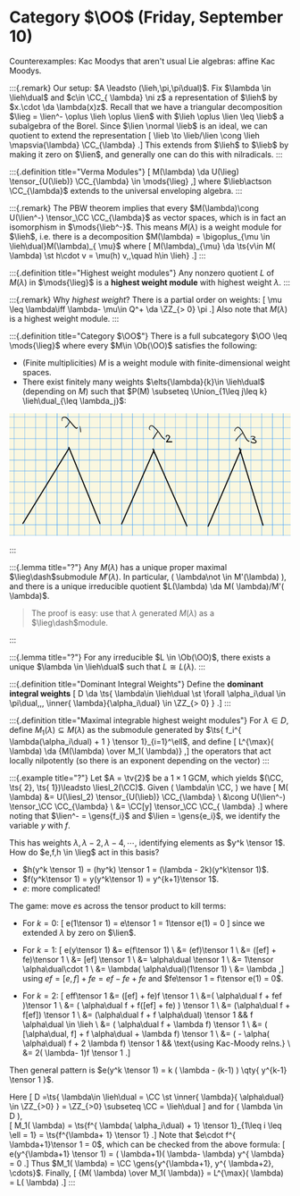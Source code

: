 # Category $\OO$ (Friday, September 10)

Counterexamples: Kac Moodys that aren't usual Lie algebras: affine Kac Moodys.

:::{.remark}
Our setup: $A \leadsto (\lieh,\pi,\pi\dual)$.
Fix $\lambda \in \lieh\dual$ and $c\in \CC_{ \lambda} \ni z$ a representation of $\lieh$ by $x.\cdot \da \lambda(x)z$.
Recall that we have a triangular decomposition $\lieg = \lien^- \oplus \lieh \oplus \lien$ with $\lieh \oplus \lien \leq \lieb$ a subalgebra of the Borel.
Since $\lien \normal \lieb$ is an ideal, we can quotient to extend the representation 
\[
\lieb \to \lieb/\lien \cong \lieh \mapsvia{\lambda} \CC_{\lambda}
.\]
This extends from $\lieh$ to $\lieb$ by making it zero on $\lien$, and generally one can do this with nilradicals.
:::

:::{.definition title="Verma Modules"}
\[
M(\lambda) \da U(\lieg) \tensor_{U(\lieb)} \CC_{\lambda} \in \mods{\lieg}
,\]
where $\lieb\actson \CC_{\lambda}$ extends to the universal enveloping algebra.
:::

:::{.remark}
The PBW theorem implies that every $M(\lambda)\cong U(\lien^-) \tensor_\CC \CC_{\lambda}$ as vector spaces, which is in fact an isomorphism in $\mods{\lieb^-}$.
This means $M( \lambda)$ is a weight module for $\lieh$, i.e. there is a decomposition $M(\lambda) = \bigoplus_{\mu \in \lieh\dual}M(\lambda)_{ \mu}$ where
\[
M(\lambda)_{\mu} \da \ts{v\in M( \lambda) \st h\cdot v = \mu(h) v,\,\quad h\in \lieh}
.\]
:::

:::{.definition title="Highest weight modules"}
Any nonzero quotient $L$ of $M(\lambda)$ in $\mods{\lieg}$ is a **highest weight module** with highest weight $\lambda$.
:::

:::{.remark}
Why *highest weight*?
There is a partial order on weights: 
\[
\mu \leq \lambda\iff \lambda- \mu\in Q^+ \da \ZZ_{> 0} \pi
.\]
Also note that $M( \lambda)$ is a highest weight module.
:::

:::{.definition title="Category $\OO$"}
There is a full subcategory $\OO \leq \mods{\lieg}$ where every $M\in \Ob(\OO)$ satisfies the following:

- (Finite multiplicities) $M$ is a weight module with finite-dimensional weight spaces.
- There exist finitely many weights $\elts{\lambda}{k}\in \lieh\dual$ (depending on $M$) such that $P(M) \subseteq \Union_{1\leq j\leq k} \lieh\dual_{\leq \lambda_j}$:

<!-- Xournal file: /home/zack/SparkleShare/github.com/Notes/Class_Notes/2021/Fall/FlagVarieties/sections/figures/2021-09-10_14-07.xoj -->

![](figures/2021-09-10_14-08-34.png)

:::

:::{.lemma title="?"}
Any $M(\lambda)$ has a unique proper maximal $\lieg\dash$submodule $M'(\lambda)$.
In particular, \( \lambda\not \in M'(\lambda) \), and there is a unique irreducible quotient $L(\lambda) \da M( \lambda)/M'( \lambda)$.

> The proof is easy: use that $\lambda$ generated $M(\lambda)$ as a $\lieg\dash$module.

:::

:::{.lemma title="?"}
For any irreducible $L \in \Ob(\OO)$, there exists a unique $\lambda \in \lieh\dual$ such that $L \cong L(\lambda)$.
:::

:::{.definition title="Dominant Integral Weights"}
Define the **dominant integral weights**
\[
D \da \ts{ \lambda\in \lieh\dual \st \forall \alpha_i\dual \in \pi\dual,\,\, \inner{ \lambda}{\alpha_i\dual} \in \ZZ_{> 0} }
.\]
:::

:::{.definition title="Maximal integrable highest weight modules"}
For $\lambda \in D$, define $M_1(\lambda) \subseteq M( \lambda)$ as the submodule generated by $\ts{ f_i^{ \lambda(\alpha_i\dual) + 1 } \tensor 1}_{i=1}^\ell$, and define
\[
L^{\max}( \lambda) \da {M(\lambda) \over M_1( \lambda)}
,\]
the operators that act locally nilpotently (so there is an exponent depending on the vector)
:::

:::{.example title="?"}
Let $A = \tv{2}$ be a $1\times 1$ GCM, which yields $(\CC, \ts{ 2}, \ts{ 1})\leadsto \liesl_2(\CC)$.
Given \( \lambda\in \CC, \) we have 
\[ 
M( \lambda) 
&= U(\liesl_2) \tensor_{U(\lieb)} \CC_{\lambda} \\
&\cong U(\lien^-) \tensor_\CC \CC_{\lambda} \\
&= \CC[y] \tensor_\CC \CC_{ \lambda}
.\]
where noting that $\lien^- = \gens{f_i}$ and $\lien = \gens{e_i}$, we identify the variable $y$ with $f$.

This has weights $\lambda, \lambda-2, \lambda-4, \cdots$, identifying elements as $y^k \tensor 1$.
How do $e,f,h \in \lieg$ act in this basis?

- $h(y^k \tensor 1) = (hy^k) \tensor 1 = (\lambda - 2k)(y^k\tensor 1)$.
- $f(y^k\tensor 1) = y(y^k\tensor 1) = y^{k+1}\tensor 1$.
- $e$: more complicated!

The game: move $e$s across the tensor product to kill terms:

- For $k=0$:
\[
e(1\tensor 1) = e\tensor 1 = 1\tensor e(1) = 0
\]
  since we extended $\lambda$ by zero on $\lien$.
- For $k=1$:
\[
e(y\tensor 1) 
&= e(f\tensor 1) \\
&= (ef)\tensor 1 \\
&= ([ef] + fe)\tensor 1 \\
&= [ef] \tensor 1 \\
&= \alpha\dual \tensor 1 \\
&= 1\tensor \alpha\dual\cdot 1 \\
&= \lambda( \alpha\dual)(1\tensor 1) \\
&= \lambda
,\]
  using $ef = [e,f] + fe = ef-fe + fe$ and $fe\tensor 1 = f\tensor e(1) = 0$.

- For $k=2$:
\[
eff\tensor 1 
&= ([ef] + fe)f \tensor 1 \\
&=( \alpha\dual f + fef )\tensor 1 \\
&= ( \alpha\dual f + f([ef] + fe) ) \tensor 1 \\
&= (\alpha\dual f + f[ef]) \tensor 1 \\
&= (\alpha\dual f + f \alpha\dual) \tensor 1 && f \alpha\dual \in \lieh \\
&= ( \alpha\dual f + \lambda f) \tensor 1 \\
&= ( [\alpha\dual, f] + f \alpha\dual + \lambda f) \tensor 1 \\ 
&= ( - \alpha( \alpha\dual) f + 2 \lambda f) \tensor 1 && \text{using Kac-Moody relns.} \\
&= 2( \lambda- 1)f \tensor 1
.\]

Then general pattern is $e(y^k \tensor 1) = k ( \lambda - (k-1) ) \qty{ y^{k-1} \tensor 1 }$.

Here 
\[
D =\ts{ \lambda\in \lieh\dual = \CC \st \inner{ \lambda}{ \alpha\dual} \in \ZZ_{>0} } = \ZZ_{>0} \subseteq \CC = \lieh\dual
\]
and for \( \lambda \in D \),  
\[
M_1( \lambda) = \ts{f^{ \lambda( \alpha_i\dual) + 1} \tensor 1}_{1\leq i \leq \ell = 1} = \ts{f^{\lambda+ 1} \tensor 1}
.\]
Note that $e\cdot f^{ \lambda+1}\tensor 1 = 0$, which can be checked from the above formula:
\[
e(y^{\lambda+1} \tensor 1) = ( \lambda+1)( \lambda- \lambda) y^{ \lambda} = 0
.\]
Thus $M_1( \lambda) = \CC \gens{y^{\lambda+1}, y^{ \lambda+2}, \cdots}$.
Finally, 
\[
{M( \lambda) \over M_1( \lambda)} = L^{\max}( \lambda) = L( \lambda)
.\]
:::

